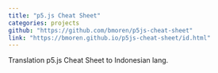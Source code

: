 ```yaml
---
title: "p5.js Cheat Sheet"
categories: projects
github: "https://github.com/bmoren/p5js-cheat-sheet"
link: "https://bmoren.github.io/p5js-cheat-sheet/id.html"
---
```

Translation p5.js Cheat Sheet to Indonesian lang.